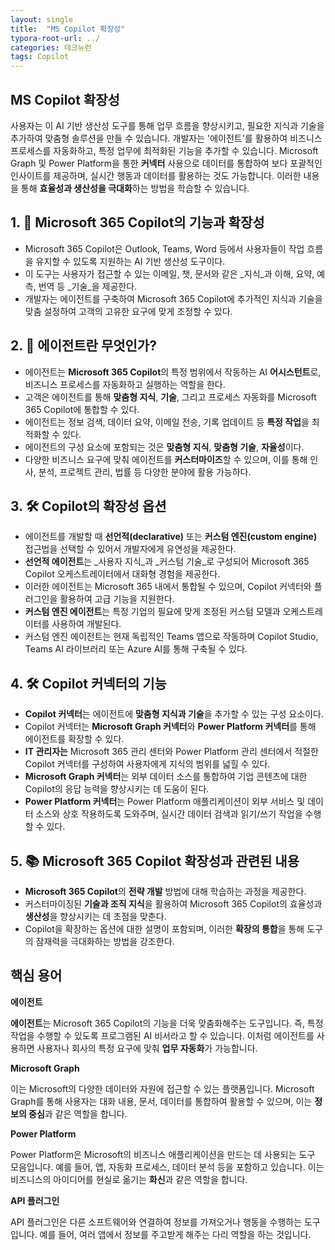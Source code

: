 ```yaml
---
layout: single
title:  "MS Copilot 확장성"
typora-root-url: ../
categories: 테크뉴런
tags: Copilot
---
```




## MS Copilot 확장성

사용자는 이 AI 기반 생산성 도구를 통해 업무 흐름을 향상시키고, 필요한 지식과 기술을 추가하여 맞춤형 솔루션을 만들 수 있습니다. 개발자는 '에이전트'를 활용하여 비즈니스 프로세스를 자동화하고, 특정 업무에 최적화된 기능을 추가할 수 있습니다. Microsoft Graph 및 Power Platform을 통한 **커넥터** 사용으로 데이터를 통합하여 보다 포괄적인 인사이트를 제공하며, 실시간 행동과 데이터를 활용하는 것도 가능합니다. 이러한 내용을 통해 **효율성과 생산성을 극대화**하는 방법을 학습할 수 있습니다.



## 1. 🚀 Microsoft 365 Copilot의 기능과 확장성

- Microsoft 365 Copilot은 Outlook, Teams, Word 등에서 사용자들이 작업 흐름을 유지할 수 있도록 지원하는 AI 기반 생산성 도구이다.
- 이 도구는 사용자가 접근할 수 있는 이메일, 챗, 문서와 같은 _지식_과 이해, 요약, 예측, 번역 등 _기술_을 제공한다.
- 개발자는 에이전트를 구축하여 Microsoft 365 Copilot에 추가적인 지식과 기술을 맞춤 설정하여 고객의 고유한 요구에 맞게 조정할 수 있다.



## 2. 🤖 에이전트란 무엇인가?

- 에이전트는 **Microsoft 365 Copilot**의 특정 범위에서 작동하는 AI **어시스턴트**로, 비즈니스 프로세스를 자동화하고 실행하는 역할을 한다. 
- 고객은 에이전트를 통해 **맞춤형 지식**, **기술**, 그리고 프로세스 자동화를 Microsoft 365 Copilot에 통합할 수 있다. 
- 에이전트는 정보 검색, 데이터 요약, 이메일 전송, 기록 업데이트 등 **특정 작업**을 최적화할 수 있다. 
- 에이전트의 구성 요소에 포함되는 것은 **맞춤형 지식**, **맞춤형 기술**, **자율성**이다. 
- 다양한 비즈니스 요구에 맞춰 에이전트를 **커스터마이즈**할 수 있으며, 이를 통해 인사, 분석, 프로젝트 관리, 법률 등 다양한 분야에 활용 가능하다. 



## 3. 🛠️ Copilot의 확장성 옵션

- 에이전트를 개발할 때 **선언적(declarative)** 또는 **커스텀 엔진(custom engine)** 접근법을 선택할 수 있어서 개발자에게 유연성을 제공한다.
- **선언적 에이전트**는 _사용자 지식_과 _커스텀 기술_로 구성되어 Microsoft 365 Copilot 오케스트레이터에서 대화형 경험을 제공한다.
- 이러한 에이전트는 Microsoft 365 내에서 통합될 수 있으며, Copilot 커넥터와 플러그인을 활용하여 고급 기능을 지원한다.
- **커스텀 엔진 에이전트**는 특정 기업의 필요에 맞게 조정된 커스텀 모델과 오케스트레이터를 사용하여 개발된다.
- 커스텀 엔진 에이전트는 현재 독립적인 Teams 앱으로 작동하며 Copilot Studio, Teams AI 라이브러리 또는 Azure AI를 통해 구축될 수 있다.



## 4. 🛠️ Copilot 커넥터의 기능

- **Copilot 커넥터**는 에이전트에 **맞춤형 지식과 기술**을 추가할 수 있는 구성 요소이다.
- Copilot 커넥터는 **Microsoft Graph 커넥터**와 **Power Platform 커넥터**를 통해 에이전트를 확장할 수 있다.
- **IT 관리자는** Microsoft 365 관리 센터와 Power Platform 관리 센터에서 적절한 Copilot 커넥터를 구성하여 사용자에게 지식의 범위를 넓힐 수 있다.
- **Microsoft Graph 커넥터**는 외부 데이터 소스를 통합하여 기업 콘텐츠에 대한 Copilot의 응답 능력을 향상시키는 데 도움이 된다.
- **Power Platform 커넥터**는 Power Platform 애플리케이션이 외부 서비스 및 데이터 소스와 상호 작용하도록 도와주며, 실시간 데이터 검색과 읽기/쓰기 작업을 수행할 수 있다.



## 5. 📚 Microsoft 365 Copilot 확장성과 관련된 내용

- **Microsoft 365 Copilot**의 **전략 개발** 방법에 대해 학습하는 과정을 제공한다.
- 커스터마이징된 **기술과 조직 지식**을 활용하여 Microsoft 365 Copilot의 효율성과 **생산성**을 향상시키는 데 초점을 맞춘다.
- Copilot을 확장하는 옵션에 대한 설명이 포함되며, 이러한 **확장의 통합**을 통해 도구의 잠재력을 극대화하는 방법을 강조한다.



## 핵심 용어

**에이전트**

**에이전트**는 Microsoft 365 Copilot의 기능을 더욱 맞춤화해주는 도구입니다. 즉, 특정 작업을 수행할 수 있도록 프로그램된 AI 비서라고 할 수 있습니다. 이처럼 에이전트를 사용하면 사용자나 회사의 특정 요구에 맞춰 **업무 자동화**가 가능합니다.

**Microsoft Graph**

이는 Microsoft의 다양한 데이터와 자원에 접근할 수 있는 플랫폼입니다. Microsoft Graph를 통해 사용자는 대화 내용, 문서, 데이터를 통합하여 활용할 수 있으며, 이는 **정보의 중심**과 같은 역할을 합니다.

**Power Platform**

Power Platform은 Microsoft의 비즈니스 애플리케이션을 만드는 데 사용되는 도구 모음입니다. 예를 들어, 앱, 자동화 프로세스, 데이터 분석 등을 포함하고 있습니다. 이는 비즈니스의 아이디어를 현실로 옮기는 **화신**과 같은 역할을 합니다.

**API 플러그인**

API 플러그인은 다른 소프트웨어와 연결하여 정보를 가져오거나 행동을 수행하는 도구입니다. 예를 들어, 여러 앱에서 정보를 주고받게 해주는 다리 역할을 하는 것입니다.
